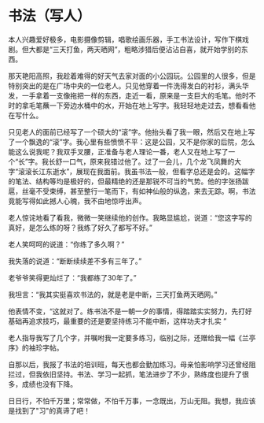 # 书法（写人）

本人兴趣爱好极多，电影摄像剪辑，唱歌绘画乐器，手工书法设计，写作下棋戏剧。但大都是“三天打鱼，两天晒网”，粗略涉猎后便沾沾自喜，就开始学别的东西。

那天艳阳高照，我趁着难得的好天气去家对面的小公园玩。公园里的人很多，但是特别突出的是在广场中央的一位老人。只见他穿着一件洗得发白的衬衫，满头华发，一手拿着一支像拖把一样的东西，走近一看，原来是一支巨大的毛笔。他时不时的拿毛笔蘸一下旁边水桶中的水，开始在地上写字。我轻轻地走过去，想看看他在写什么。

只见老人的面前已经写了一个硕大的“滚”字。他抬头看了我一眼，然后又在地上写了一个飘逸的“滚”字。我心里有些愤愤不平：这是公园，又不是你家的后院，怎么能这么说我呢？我双手叉腰，正准备与老人理论一番，老人又在地上写了一个“长”字。我长舒一口气，原来我错过他了。过了一会儿，几个龙飞凤舞的大字“滚滚长江东逝水”，展现在我面前。我虽书法一般，但看字总还是会的。这幅字的笔法、结构等均是极好的，但最精绝的还是那锐不可当的气势。他的字张扬跋扈，丝毫不受束缚，甚至整行一笔而下，有如神仙般的纵逸，来去无踪。啊，书法竟能写得如此撼人心魄，我不由地惊呼出声。

老人惊诧地看了看我，微微一笑继续他的创作。我略显尴尬，说道：“您这字写的真好，是怎么练的呀？我练了好久了都写不好。”

老人笑呵呵的说道：“你练了多久啊？”

我失落的说道：“断断续续差不多有三年了。”

老爷爷笑得更灿烂了：“我都练了30年了。”

我坦言：“我其实挺喜欢书法的，就是老是中断，三天打鱼两天晒网。”

他表情不变，“这就对了。练书法不是一朝一夕的事情，得踏踏实实努力，先打好基础再追求技巧，最重要的还是要坚持练习不能中断，这样功夫才扎实 ”

老人指导我写了几个字，并嘱咐我一定要多练习，临别之际，还赠给我一幅《兰亭序》的袖珍字帖。

自那以后，我报了书法的培训班，每天也都会勤加练习。母亲怕影响学习还曾经阻拦过，但我依旧坚持。书法、学习一起抓，笔法进步了不少，熟练度也提升了很多，成绩也没有下降。

日日行，不怕千万里；常常做，不怕千万事，一念既出，万山无阻。我想，我应该是找到了"习"的真谛了吧！





